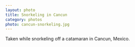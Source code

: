 ```yaml
---
layout: photo
title: Snorkeling in Cancun
category: photos
photo: cancun-snorkeling.jpg
---
```


Taken while snorkeling off a catamaran in Cancun, Mexico.